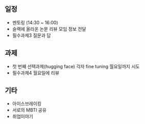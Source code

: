 ## 일정

- 멘토링 (14:30 ~ 16:00)
- 슬랙에 올라온 논문 리뷰 모임 정보 전달
- 필수과제3 질문과 답

## 과제

- 첫 번째 선택과제(hugging face) 각자 fine tuning 월요일까지 시도
- 필수과제4 월요일에 리뷰

## 기타

- 아이스브레이킹
- 서로의 MBTI 공유
- 취업이야기
